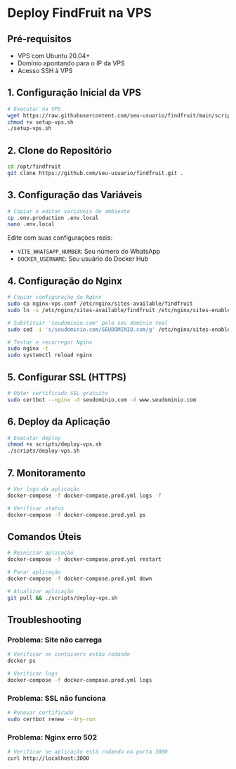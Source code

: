 
# Deploy FindFruit na VPS

## Pré-requisitos
- VPS com Ubuntu 20.04+
- Domínio apontando para o IP da VPS
- Acesso SSH à VPS

## 1. Configuração Inicial da VPS

```bash
# Executar na VPS
wget https://raw.githubusercontent.com/seu-usuario/findfruit/main/scripts/setup-vps.sh
chmod +x setup-vps.sh
./setup-vps.sh
```

## 2. Clone do Repositório

```bash
cd /opt/findfruit
git clone https://github.com/seu-usuario/findfruit.git .
```

## 3. Configuração das Variáveis

```bash
# Copiar e editar variáveis de ambiente
cp .env.production .env.local
nano .env.local
```

Edite com suas configurações reais:
- `VITE_WHATSAPP_NUMBER`: Seu número do WhatsApp
- `DOCKER_USERNAME`: Seu usuário do Docker Hub

## 4. Configuração do Nginx

```bash
# Copiar configuração do Nginx
sudo cp nginx-vps.conf /etc/nginx/sites-available/findfruit
sudo ln -s /etc/nginx/sites-available/findfruit /etc/nginx/sites-enabled/

# Substituir 'seudominio.com' pelo seu domínio real
sudo sed -i 's/seudominio.com/SEUDOMINIO.com/g' /etc/nginx/sites-enabled/findfruit

# Testar e recarregar Nginx
sudo nginx -t
sudo systemctl reload nginx
```

## 5. Configurar SSL (HTTPS)

```bash
# Obter certificado SSL gratuito
sudo certbot --nginx -d seudominio.com -d www.seudominio.com
```

## 6. Deploy da Aplicação

```bash
# Executar deploy
chmod +x scripts/deploy-vps.sh
./scripts/deploy-vps.sh
```

## 7. Monitoramento

```bash
# Ver logs da aplicação
docker-compose -f docker-compose.prod.yml logs -f

# Verificar status
docker-compose -f docker-compose.prod.yml ps
```

## Comandos Úteis

```bash
# Reiniciar aplicação
docker-compose -f docker-compose.prod.yml restart

# Parar aplicação
docker-compose -f docker-compose.prod.yml down

# Atualizar aplicação
git pull && ./scripts/deploy-vps.sh
```

## Troubleshooting

### Problema: Site não carrega
```bash
# Verificar se containers estão rodando
docker ps

# Verificar logs
docker-compose -f docker-compose.prod.yml logs
```

### Problema: SSL não funciona
```bash
# Renovar certificado
sudo certbot renew --dry-run
```

### Problema: Nginx erro 502
```bash
# Verificar se aplicação está rodando na porta 3000
curl http://localhost:3000
```
